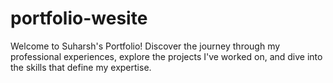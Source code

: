 # portfolio-wesite
Welcome to Suharsh's Portfolio! Discover the journey through my professional experiences, explore the projects I've worked on, and dive into the skills that define my expertise.
